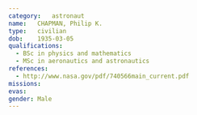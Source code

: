 ```yaml
---
category:	astronaut
name:	CHAPMAN, Philip K.
type:	civilian
dob:	1935-03-05
qualifications:
  - BSc in physics and mathematics
  - MSc in aeronautics and astronautics
references:
  - http://www.nasa.gov/pdf/740566main_current.pdf
missions:
evas:
gender:	Male
---
```

